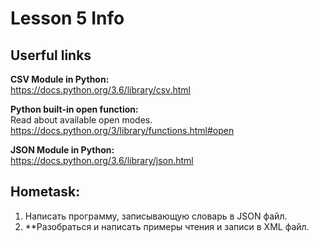 # Lesson 5 Info

## Userful links

**CSV Module in Python:**  
https://docs.python.org/3.6/library/csv.html

**Python built-in open function:**  
Read about available open modes.  
https://docs.python.org/3/library/functions.html#open

**JSON Module in Python:**  
https://docs.python.org/3.6/library/json.html


## Hometask:
1. Написать программу, записывающую словарь в JSON файл.  
2. **Разобраться и написать примеры чтения и записи в XML файл.